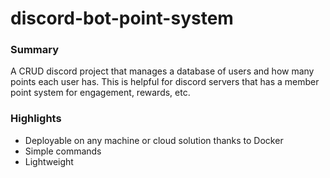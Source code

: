 # discord-bot-point-system

### Summary
A CRUD discord project that manages a database of users and how many points each user has. This is helpful for discord servers that has a member point system for engagement, rewards, etc. 

### Highlights
- Deployable on any machine or cloud solution thanks to Docker
- Simple commands
- Lightweight

